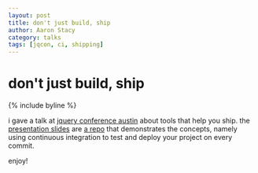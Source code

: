 ```yaml
---
layout: post
title: don't just build, ship
author: Aaron Stacy
category: talks
tags: [jqcon, ci, shipping]
---
```


# don't just build, ship

{% include byline %}

i gave a talk at [jquery conference austin][jqconf] about tools that help you
ship. the [presentation slides][slides] are [a repo][repo] that demonstrates
the concepts, namely using continuous integration to test and deploy your
project on every commit.

enjoy!

[jqconf]: http://events.jquery.org/2013/austin/
[slides]: /shipit/
[repo]: https://github.com/aaronj1335/shipit
